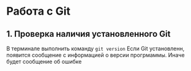 # Работа с Git

## 1. Проверка наличия установленного Git

В терминале выполнить команду `git version`
Если Git установленн, появится сообщение с информацией о версии прогрмаммы. Иначе будет сообщение об ошибке